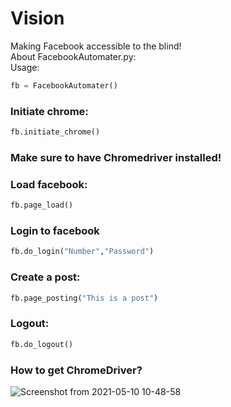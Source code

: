 # Vision
Making Facebook accessible to the blind!\
About FacebookAutomater.py:\
Usage:
```python
fb = FacebookAutomater()
```
### Initiate chrome:
```python
fb.initiate_chrome()
```
### Make sure to have Chromedriver installed!

### Load facebook:
```python
fb.page_load()
```
### Login to facebook
```python
fb.do_login("Number","Password")
```

### Create a post:
```python
fb.page_posting("This is a post")
```

### Logout:
```python
fb.do_logout()
```
### How to get ChromeDriver?
![Screenshot from 2021-05-10 10-48-58](https://user-images.githubusercontent.com/53506835/117609318-6c3e9080-b17d-11eb-81e7-d468057e4119.png)

